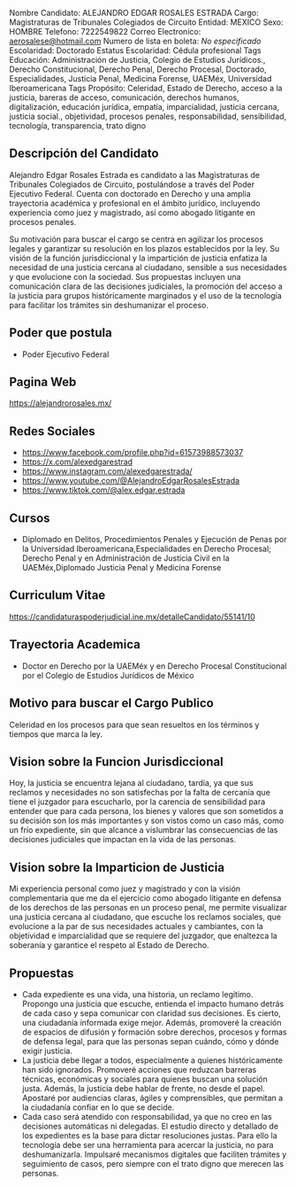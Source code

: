Nombre Candidato: ALEJANDRO EDGAR ROSALES ESTRADA
Cargo: Magistraturas de Tribunales Colegiados de Circuito
Entidad: MEXICO
Sexo: HOMBRE
Telefono: 7222549822
Correo Electronico: aerosalese@hotmail.com
Numero de lista en boleta: *No especificado*
Escolaridad: Doctorado
Estatus Escolaridad: Cédula profesional
Tags Educación: Administración de Justicia, Colegio de Estudios Jurídicos., Derecho Constitucional, Derecho Penal, Derecho Procesal, Doctorado, Especialidades, Justicia Penal, Medicina Forense, UAEMéx, Universidad Iberoamericana
Tags Propósito: Celeridad, Estado de Derecho, acceso a la justicia, bareras de acceso, comunicación, derechos humanos, digitalización, educación jurídica, empatía, imparcialidad, justicia cercana, justicia social., objetividad, procesos penales, responsabilidad, sensibilidad, tecnología, transparencia, trato digno


## Descripción del Candidato 

Alejandro Edgar Rosales Estrada es candidato a las Magistraturas de Tribunales Colegiados de Circuito, postulándose a través del Poder Ejecutivo Federal. Cuenta con doctorado en Derecho y una amplia trayectoria académica y profesional en el ámbito jurídico, incluyendo experiencia como juez y magistrado, así como abogado litigante en procesos penales.

Su motivación para buscar el cargo se centra en agilizar los procesos legales y garantizar su resolución en los plazos establecidos por la ley.  Su visión de la función jurisdiccional y la impartición de justicia enfatiza la necesidad de una justicia cercana al ciudadano, sensible a sus necesidades y que evolucione con la sociedad. Sus propuestas incluyen una comunicación clara de las decisiones judiciales, la promoción del acceso a la justicia para grupos históricamente marginados y el uso de la tecnología para facilitar los trámites sin deshumanizar el proceso.


## Poder que postula

- Poder Ejecutivo Federal


## Pagina Web

https://alejandrorosales.mx/


## Redes Sociales

- https://www.facebook.com/profile.php?id=61573988573037
- https://x.com/alexedgarestrad
- https://www.instagram.com/alexedgarestrada/
- https://www.youtube.com/@AlejandroEdgarRosalesEstrada
- https://www.tiktok.com/@alex.edgar.estrada


## Cursos

- Diplomado en Delitos, Procedimientos Penales y Ejecución de Penas por la Universidad Iberoamericana,Especialidades en Derecho Procesal; Derecho Penal y en Administración de Justicia Civil en la UAEMéx,Diplomado Justicia Penal y Medicina Forense


## Curriculum Vitae

https://candidaturaspoderjudicial.ine.mx/detalleCandidato/55141/10


## Trayectoria Academica

- Doctor en Derecho por la UAEMéx y en Derecho Procesal Constitucional por el Colegio de Estudios Jurídicos de México


## Motivo para buscar el Cargo Publico

Celeridad en los procesos para que sean resueltos en los términos y tiempos que marca la ley.


## Vision sobre la Funcion Jurisdiccional

Hoy, la justicia se encuentra lejana al ciudadano, tardía, ya que sus reclamos y necesidades no son satisfechas por la falta de cercanía que tiene el juzgador para escucharlo, por la carencia de sensibilidad para entender que para cada persona, los bienes y valores que son sometidos a su decisión son los más importantes y son vistos como un caso más, como un frío expediente, sin que alcance a vislumbrar las consecuencias de las decisiones judiciales que impactan en la vida de las personas.


## Vision sobre la Imparticion de Justicia

Mi experiencia personal como juez y magistrado y con la visión complementaria que me da el ejercicio como abogado litigante en defensa de los derechos de las personas en un proceso penal, me permite visualizar una justicia cercana al ciudadano, que escuche los reclamos sociales, que evolucione a la par de sus necesidades actuales y cambiantes, con la objetividad e imparcialidad que se requiere del juzgador, que enaltezca la soberanía y garantice el respeto al Estado de Derecho.


## Propuestas

- Cada expediente es una vida, una historia, un reclamo legítimo. Propongo una justicia que escuche, entienda el impacto humano detrás de cada caso y sepa comunicar con claridad sus decisiones. Es cierto, una ciudadanía informada exige mejor. Además, promoveré la creación de espacios de difusión y formación sobre derechos, procesos y formas de defensa legal, para que las personas sepan cuándo, cómo y dónde exigir justicia.
- La justicia debe llegar a todos, especialmente a quienes históricamente han sido ignorados. Promoveré acciones que reduzcan barreras técnicas, económicas y sociales para quienes buscan una solución justa. Además, la justicia debe hablar de frente, no desde el papel. Apostaré por audiencias claras, ágiles y comprensibles, que permitan a la ciudadanía confiar en lo que se decide.
- Cada caso será atendido con responsabilidad, ya que no creo en las decisiones automáticas ni delegadas. El estudio directo y detallado de los expedientes es la base para dictar resoluciones justas. Para ello la tecnología debe ser una herramienta para acercar la justicia, no para deshumanizarla. Impulsaré mecanismos digitales que faciliten trámites y seguimiento de casos, pero siempre con el trato digno que merecen las personas.


